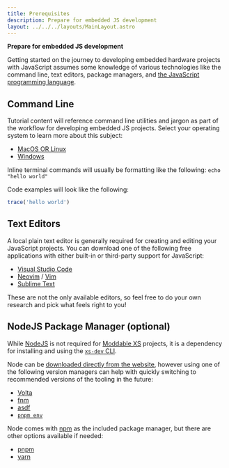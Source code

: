 ```yaml
---
title: Prerequisites
description: Prepare for embedded JS development
layout: ../../../layouts/MainLayout.astro
---
```


**Prepare for embedded JS development**

Getting started on the journey to developing embedded hardware projects with JavaScript assumes some knowledge of various technologies like the command line, text editors, package managers, and [the JavaScript programming language](https://developer.mozilla.org/en-US/docs/Web/javascript).

## Command Line

Tutorial content will reference command line utilities and jargon as part of the workflow for developing embedded JS projects. Select your operating system to learn more about this subject:

- [MacOS OR Linux](https://www.freecodecamp.org/news/command-line-for-beginners/)
- [Windows](https://www.freecodecamp.org/news/command-line-commands-cli-tutorial/)

Inline terminal commands will usually be formatting like the following: `echo "hello world"`

Code examples will look like the following:

```javascript
trace('hello world')
```

## Text Editors

A local plain text editor is generally required for creating and editing your JavaScript projects. You can download one of the following free applications with either built-in or third-party support for JavaScript:

- [Visual Studio Code](https://code.visualstudio.com/)
- [Neovim](http://www.sublimetext.com/) / [Vim](https://www.vim.org/)
- [Sublime Text](http://www.sublimetext.com/)

These are not the only available editors, so feel free to do your own research and pick what feels right to you!

## NodeJS Package Manager (optional)

While [NodeJS](https://nodejs.org/en/) is not required for [Moddable XS](https://github.com/Moddable-OpenSource/moddable) projects, it is a dependency for installing and using the [`xs-dev` CLI](https://hipsterbrown.github.io/xs-dev/en/introduction/).

Node can be [downloaded directly from the website](https://nodejs.org/en/download/), however using one of the following version managers can help with quickly switching to recommended versions of the tooling in the future:

- [Volta](https://volta.sh/)
- [fnm](https://github.com/Schniz/fnm)
- [asdf](https://asdf-vm.com/guide/getting-started.html#_4-install-a-plugin)
- [`pnpm env`](https://pnpm.io/cli/env)

Node comes with [npm](https://docs.npmjs.com/cli/v8/commands/npm) as the included package manager, but there are other options available if needed:

- [pnpm](https://pnpm.io/installation)
- [yarn](https://yarnpkg.com/)
